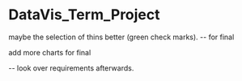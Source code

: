 # DataVis_Term_Project



maybe the selection of thins better (green check marks). -- for final

add more charts for final 




-- look over requirements afterwards. 